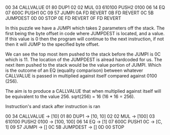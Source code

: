 00      34          CALLVALUE
01      80          DUP1
02      02          MUL
03      610100      PUSH2 0100
06      14          EQ
07      600C        PUSH1 0C
09      57          JUMPI
0A      FD          REVERT
0B      FD          REVERT
0C      5B          JUMPDEST
0D      00          STOP
0E      FD          REVERT
0F      FD          REVERT

In this puzzle we have a JUMPI which takes 2 parameters off the stack. The first being 
the byte offset in code where JUMPDEST is located, and a value. If this value is 0
then the program will continue to the next instruction, if not then it will JUMP to the 
specified byte offset.

We can see the top most item pushed to the stack before the JUMPI is 0C which is 11.
The location of the JUMPDEST is alread hardcoded for us. The next item pushed to the stack
would be the value portion of JUMPI. Which is the outcome of an EQ (equality comparison) 
between whatever CALLVALUE is passed in multiplied against itself compared against 0100 (256).

The aim is to produce a CALLVALUE that when multiplied against itself will be equivalent to the
value 256. sqrt(256) = 16 (16 * 16 = 256). 

Instruction's and stack after instruction is ran

00      34          CALLVALUE -> [10]
01      80          DUP1 -> [10, 10]
02      02          MUL -> [100]
03      610100      PUSH2 0100 -> [100, 100]
06      14          EQ -> [1]
07      600C        PUSH1 0C -> [C, 1]
09      57          JUMPI -> []
0C      5B          JUMPDEST -> []
0D      00          STOP

    